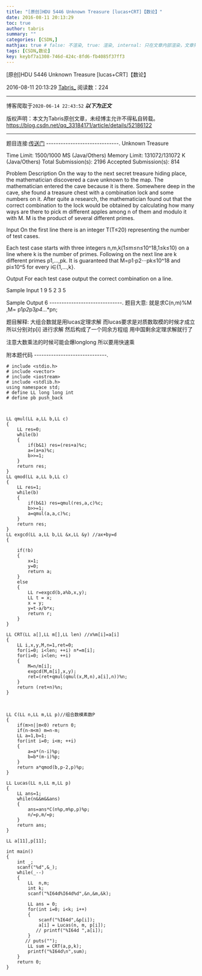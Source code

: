 ```yaml
---
title: "[原创]HDU 5446 Unknown Treasure [lucas+CRT]【数论】"
date: 2016-08-11 20:13:29
toc: true
author: tabris
summary: ""
categories: [CSDN,]
mathjax: true # false: 不渲染, true: 渲染, internal: 只在文章内部渲染，文章列表中不渲染
tags: [CSDN,数论]
key: keybf7a1308-746d-424c-8fd6-fb4085f37ff3
---
```


[原创]HDU 5446 Unknown Treasure [lucas+CRT]【数论】

2016-08-11 20:13:29  [Tabris_](https://me.csdn.net/qq_33184171) 阅读数：224

---

博客爬取于`2020-06-14 22:43:52`
***以下为正文***

版权声明：本文为Tabris原创文章，未经博主允许不得私自转载。
https://blog.csdn.net/qq_33184171/article/details/52186122

<!-- more -->

---

题目连接:[传送门](http://acm.hdu.edu.cn/showproblem.php?pid=5446)
------------------------------.
Unknown Treasure

Time Limit: 1500/1000 MS (Java/Others)    Memory Limit: 131072/131072 K (Java/Others)
Total Submission(s): 2196    Accepted Submission(s): 814


Problem Description
On the way to the next secret treasure hiding place, the mathematician discovered a cave unknown to the map. The mathematician entered the cave because it is there. Somewhere deep in the cave, she found a treasure chest with a combination lock and some numbers on it. After quite a research, the mathematician found out that the correct combination to the lock would be obtained by calculating how many ways are there to pick m different apples among n of them and modulo it with M. M is the product of several different primes.


Input
On the first line there is an integer T(T≤20) representing the number of test cases.

Each test case starts with three integers n,m,k(1≤m≤n≤10^18,1≤k≤10) on a line where k is the number of primes. Following on the next line are k different primes p1,...,pk. It is guaranteed that M=p1⋅p2⋅⋅⋅pk≤10^18 and pi≤10^5 for every i∈{1,...,k}.


Output
For each test case output the correct combination on a line.


Sample Input
1
9 5 2
3 5


Sample Output
6
------------------------------.
题目大意:
就是求C(n,m)%M ,M= p1*p2*p3*p4*...*pn;

题目解释:
大组合数就是用lucas定理求解
而lucas要求是对质数取模的时候才成立
所以分别对p[i] 进行求解 然后构成了一个同余方程组
用中国剩余定理求解就行了

注意大数乘法的时候可能会爆longlong  所以要用快速乘


附本题代码
------------------------------.
```
# include <stdio.h>
# include <vector>
# include <iostream>
# include <stdlib.h>
using namespace std;
# define LL long long int
# define pb push_back



LL qmul(LL a,LL b,LL c)
{
    LL res=0;
    while(b)
    {
        if(b&1) res=(res+a)%c;
        a=(a+a)%c;
        b>>=1;
    }
    return res;
}
LL qmod(LL a,LL b,LL c)
{
    LL res=1;
    while(b)
    {
        if(b&1) res=qmul(res,a,c)%c;
        b>>=1;
        a=qmul(a,a,c)%c;
    }
    return res;
}
LL exgcd(LL a,LL b,LL &x,LL &y) //ax+by=d
{

    if(!b)
    {
        x=1;
        y=0;
        return a;
    }
    else
    {
        LL r=exgcd(b,a%b,x,y);
        LL t = x;
        x = y;
        y=t-a/b*x;
        return r;
    }
}

LL CRT(LL a[],LL m[],LL len) //x%m[i]=a[i]
{
    LL i,x,y,M,n=1,ret=0;
    for(i=0; i<len; ++i) n*=m[i];
    for(i=0; i<len; ++i)
    {
        M=n/m[i];
        exgcd(M,m[i],x,y);
        ret=(ret+qmul(qmul(x,M,n),a[i],n))%n;
    }
    return (ret+n)%n;
}



LL C(LL n,LL m,LL p)//组合数模素数P
{
    if(m>n||m<0) return 0;
    if(n-m<m) m=n-m;
    LL a=1,b=1;
    for(int i=0; i<m; ++i)
    {
        a=a*(n-i)%p;
        b=b*(m-i)%p;
    }
    return a*qmod(b,p-2,p)%p;
}

LL Lucas(LL n,LL m,LL p)
{
    LL ans=1;
    while(n&&m&&ans)
    {
        ans=ans*C(n%p,m%p,p)%p;
        n/=p,m/=p;
    }
    return ans;
}

LL a[11],p[11];

int main()
{
    int _;
    scanf("%d",&_);
    while(_--)
    {
        LL  n,m;
        int k;
        scanf("%I64d%I64d%d",&n,&m,&k);

        LL ans = 0;
        for(int i=0; i<k; i++)
        {
            scanf("%I64d",&p[i]);
            a[i] = Lucas(n, m, p[i]);
           // printf("%I64d ",a[i]);
        }
       // puts("");
        LL sum = CRT(a,p,k);
        printf("%I64d\n",sum);
    }
    return 0;
}
```
